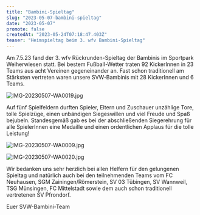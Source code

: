 ```yaml
---
title: "Bambini-Spieltag"
slug: "2023-05-07-bambini-spieltag"
date: "2023-05-07"
promote: false
createdAt: "2023-05-24T07:18:47.403Z"
teaser: "Heimspieltag beim 3. wfv Bambini-Spieltag"
---
```

Am 7.5.23 fand der 3. wfv Rückrunden-Spieltag der Bambinis im Sportpark Weiherwiesen statt. Bei bestem Fußball-Wetter traten 92 KickerInnen in 23 Teams aus acht Vereinen gegeneinander an. Fast schon traditionell am Stärksten vertreten waren unsere SVW-Bambinis mit 28 KickerInnen und 6 Teams.

![IMG-20230507-WA0019.jpg](/uploads/IMG_20230507_WA_0019_2fd14f0b14.jpg)

Auf fünf Spielfeldern durften Spieler, Eltern und Zuschauer unzählige Tore, tolle Spielzüge, einen unbändigen Siegeswillen und viel Freude und Spaß bejubeln. Standesgemäß gab es bei der abschließenden Siegerehrung für alle SpielerInnen eine Medaille und einen ordentlichen Applaus für die tolle Leistung!

![IMG-20230507-WA0009.jpg](/uploads/IMG_20230507_WA_0009_f1a95652b4.jpg)

![IMG-20230507-WA0020.jpg](/uploads/IMG_20230507_WA_0020_f19c20f936.jpg)

Wir bedanken uns sehr herzlich bei allen Helfern für den gelungenen Spieltag und natürlich auch bei den teilnehmenden Teams vom FC Neuhausen, SGM Zainingen/Römerstein, SV 03 Tübingen, SV Wannweil, TSG Münsingen, FC Mittelstadt sowie dem auch schon traditionell vertretenen SV Pfrondorf.

Euer SVW-Bambini-Team
